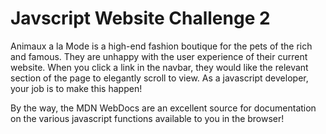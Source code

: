 # Javscript Website Challenge 2

Animaux a la Mode is a high-end fashion boutique for the pets of the rich and famous. They are unhappy with the user experience of their current website. When you click a link in the navbar, they would like the relevant section of the page to elegantly scroll to view. As a javascript developer, your job is to make this happen!

By the way, the MDN WebDocs are an excellent source for documentation on the various javascript functions available to you in the browser!